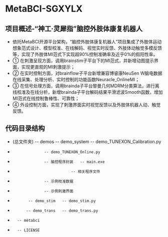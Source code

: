 # MetaBCI-SGXYLX

## 项目概述-“神工·灵犀指”脑控外肢体康复机器人
- 依托MetaBCI开源平台架构，“脑控外肢体康复机器人”项目集成了外肢体运动想象范式设计、模型校准、在线解码、视觉实时反馈、外肢体动触觉多模反馈等，实现了外肢体MI范式下实现超90%控制准确率及近乎0%的假阳性率。
- ① 在刺激呈现方面，调用brainstim子平台下的MI范式，并新增动图提示界面，实现更直观的MI刺激提示；
- ② 在实时控制方面，对brainflow子平台新增兼容博睿康NeuSen W脑电数据在线采集、处理分析、实时控制的功能函数Neuracle_OnlineMI；
- ③ 在信号处理方面，调用brainda子平台黎曼几何MDRM分类算法，进行离线校准及在线分析，新增brainda子平台解码结果平滑滤波Smooth函数，增加MI范式在线控制鲁棒性、可靠性；
- ④ 外设控制方面，实现了刺激界面实时视觉反馈以及外肢体机器人动、触觉反馈。

## 代码目录结构
- (总文件夹)	-- demos -- demo_system	-- demo_TUNEXON_Calibration.py
-					-- demo_TUNEXON_Online.py
-			 		-- 脑控程序封装 	-- main.exe
-								-- 相关程序文件
-					-- 示例校准数据
-					-- 示例刺激界面
-			 -- demo_stim	-- demo_stim.py
-			-- demo_trans	-- demo_trans.py
-		-- metabci	
-		-- LICENSE
